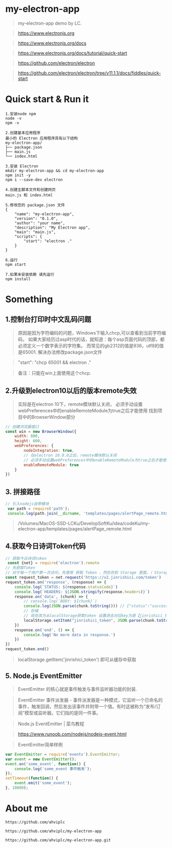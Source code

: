 # my-electron-app

> my-electron-app demo by LC.

> https://www.electronjs.org

> https://www.electronjs.org/docs

> https://www.electronjs.org/docs/tutorial/quick-start

> https://github.com/electron/electron

> https://github.com/electron/electron/tree/v11.1.1/docs/fiddles/quick-start

# Quick start & Run it

```
1.安装node npm
node -v
npm -v

2.创建基本应用程序
最小的 Electron 应用程序具有以下结构
my-electron-app/
├── package.json
├── main.js
└── index.html

3.安装 Electron
mkdir my-electron-app && cd my-electron-app
npm init -y
npm i --save-dev electron

4.创建主脚本文件和创建网页
main.js 和 index.html

5.修改您的 package.json 文件
{
    "name": "my-electron-app",
    "version": "0.1.0",
    "author": "your name",
    "description": "My Electron app",
    "main": "main.js",
    "scripts": {
        "start": "electron ."
    }
}

6.运行
npm start

7.如果未安装依赖 请先运行
npm install

```

# Something

## 1.控制台打印时中文乱码问题

> 原因是因为字符编码的问题，Windows下输入chcp,可以查看到当前字符编码，
如果大家经历过asp时代的话，就知道：每个asp页面代码的顶部，都必须定义一个数字表示的字符集。
而常见的gb2312的值是936，utf8的值是65001.
解决办法修改package.json文件

>  "start": "chcp 65001 && electron ."

> 备注：只能在win上面使用这个chcp.

## 2.升级到electron10以后的版本remote失效

> 实际是在electron 10下，remote模块默认关闭， 必须手动设置webPreferences中的enableRemoteModule为true之后才能使用
找到项目中的BrowserWindow部分

```javascript
// 创建浏览器窗口
const win = new BrowserWindow({
    width: 800,
    height: 600,
    webPreferences: {
        nodeIntegration: true,
        // 在electron 10.0.0之后，remote模块默认关闭
        // 必须手动设置webPreferences中的enableRemoteModule为true之后才能使用
        enableRemoteModule: true
    }
})
```

## 3. 拼接路径

```javascript
// 引入nodejs自带模块
 var path = require('path');
 console.log(path.join(__dirname, 'templates/pages/alertPage_remote.html'))
```

> /Volumes/MacOS-SSD-LCKu/DevelopSoftKu/idea/codeKu/my-electron-app/templates/pages/alertPage_remote.html

## 4.获取今日诗词Token代码

```javascript
// 获取今日诗词token
 const {net} = require('electron').remote
// 先获取Token
// 对于每一个用户第一次访问，先使用 获取 Token ，然后存到 Storage 里面。（ Storage 表示一些长效的储存机制，如 localStorage ，您 不应该存储到运行内存 中）
const request_token = net.request('https://v2.jinrishici.com/token')
request_token.on('response', (response) => {
    console.log(`STATUS: ${response.statusCode}`)
    console.log(`HEADERS: ${JSON.stringify(response.headers)}`)
    response.on('data', (chunk) => {
        // console.log(`BODY: ${chunk}`)
        console.log(JSON.parse(chunk.toString())) // {"status":"success","data":"7yzsEYo2vZ3zwBG+yfTtWtblmvFbz7QD"}
        // 存储
        // 现在改为从localStorage获取token 设置进去对应key为是【jinrishici_token】 
        localStorage.setItem("jinrishici_token", JSON.parse(chunk.toString()).data);
    })
    response.on('end', () => {
        console.log('No more data in response.')
    })
})
request_token.end()
```
> localStorage.getItem('jinrishici_token') 即可从缓存中获取

## 5. Node.js EventEmitter

> EventEmitter 的核心就是事件触发与事件监听器功能的封装.

> EventEmitter 事件派发器 - 事件派发器是一种模式，它监听一个已命名的事件，触发回调，然后发出该事件并附带一个值。有时这被称为“发布/订阅”模型或监听器。它们指的是同一件事。

> Node.js EventEmitter | 菜鸟教程

> https://www.runoob.com/nodejs/nodejs-event.html

> EventEmitter简单样例

```javascript
var EventEmitter = require('events').EventEmitter;
var event = new EventEmitter();
event.on('some_event', function() {
    console.log('some_event 事件触发');
});
setTimeout(function() {
    event.emit('some_event');
}, 10000);
```

# About me

```
https://github.com/ahviplc

https://github.com/ahviplc/my-electron-app

https://github.com/ahviplc/my-electron-app.git
```
